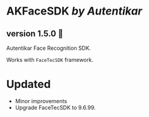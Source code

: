 # AKFaceSDK *by Autentikar*
## version 1.5.0 :rocket:

Autentikar Face Recognition SDK. 

Works with `FaceTecSDK` framework.

# Updated
* Minor improvements
* Upgrade FaceTecSDK to 9.6.99.
